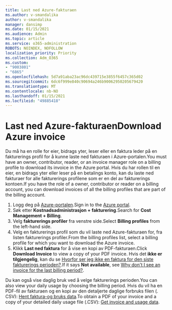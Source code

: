 ```yaml
---
title: Last ned Azure-fakturaen
ms.author: v-smandalika
author: v-smandalika
manager: dansimp
ms.date: 01/15/2021
ms.audience: Admin
ms.topic: article
ms.service: o365-administration
ROBOTS: NOINDEX, NOFOLLOW
localization_priority: Priority
ms.collection: Adm_O365
ms.custom:
- "9003801"
- "6865"
ms.openlocfilehash: 5d7a91aba23ac96dc439715e3855f6457c365d02
ms.sourcegitcommit: 6dc6f999e840c90694a246b90062950205679420
ms.translationtype: MT
ms.contentlocale: nb-NO
ms.lasthandoff: 01/15/2021
ms.locfileid: "49885418"
---
```

# <a name="download-azure-invoice"></a><span data-ttu-id="11129-102">Last ned Azure-fakturaen</span><span class="sxs-lookup"><span data-stu-id="11129-102">Download Azure invoice</span></span>

<span data-ttu-id="11129-103">Du må ha en rolle for eier, bidrags yter, leser eller en faktura leder på en fakturerings profil for å kunne laste ned fakturaen i Azure-portalen.</span><span class="sxs-lookup"><span data-stu-id="11129-103">You must have an owner, contributor, reader, or an invoice manager role on a billing profile to download its invoice in the Azure portal.</span></span> <span data-ttu-id="11129-104">Hvis du har rollen til en eier, en bidrags yter eller leser på en betalings konto, kan du laste ned fakturaer for alle fakturerings profilene som er en del av fakturerings kontoen.</span><span class="sxs-lookup"><span data-stu-id="11129-104">If you have the role of a owner, contributor or reader on a billing account, you can download invoices of all the billing profiles that are part of the billing account.</span></span>

1. <span data-ttu-id="11129-105">Logg deg på [Azure-portalen](https://portal.azure.com/).</span><span class="sxs-lookup"><span data-stu-id="11129-105">Sign in to the [Azure portal](https://portal.azure.com/).</span></span>
2. <span data-ttu-id="11129-106">Søk etter **Kostnadsadministrasjon + fakturering**.</span><span class="sxs-lookup"><span data-stu-id="11129-106">Search for **Cost Management + Billing**.</span></span>
3. <span data-ttu-id="11129-107">Velg **fakturerings profiler** fra venstre side.</span><span class="sxs-lookup"><span data-stu-id="11129-107">Select **Billing profiles** from the left-hand side.</span></span>
4. <span data-ttu-id="11129-108">Velg en fakturerings profil som du vil laste ned Azure-fakturaen for, fra listen fakturerings profiler.</span><span class="sxs-lookup"><span data-stu-id="11129-108">From the billing profiles list, select a billing profile for which you want to download the Azure invoice.</span></span>
5. <span data-ttu-id="11129-109">Klikk **Last ned faktura** for å vise en kopi av PDF-fakturaen.</span><span class="sxs-lookup"><span data-stu-id="11129-109">Click **Download Invoice** to view a copy of your PDF invoice.</span></span> <span data-ttu-id="11129-110">Hvis det **ikke er tilgjengelig**, kan du se [Hvorfor ser jeg ikke en faktura for den siste fakturerings perioden?](https://docs.microsoft.com/azure/cost-management-billing/manage/download-azure-invoice-daily-usage-date).</span><span class="sxs-lookup"><span data-stu-id="11129-110">If it says **Not available**, see [Why don't I see an invoice for the last billing period?](https://docs.microsoft.com/azure/cost-management-billing/manage/download-azure-invoice-daily-usage-date).</span></span>

<span data-ttu-id="11129-111">Du kan også vise daglig bruk ved å velge fakturerings perioden.</span><span class="sxs-lookup"><span data-stu-id="11129-111">You can also view your daily usage by choosing the billing period.</span></span> <span data-ttu-id="11129-112">Hvis du vil ha en PDF-fil av fakturaen og en kopi av den detaljerte daglige forbruks filen (. CSV): [Hent faktura-og bruks data](https://docs.microsoft.com/azure/cost-management-billing/manage/download-azure-invoice-daily-usage-date).</span><span class="sxs-lookup"><span data-stu-id="11129-112">To obtain a PDF of your invoice and a copy of your detailed daily usage file (.CSV): [Get invoice and usage data](https://docs.microsoft.com/azure/cost-management-billing/manage/download-azure-invoice-daily-usage-date).</span></span>